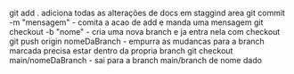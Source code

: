 git add . adiciona todas as alterações de docs em staggind area
git commit -m "mensagem" - comita a acao de add e manda uma mensagem
git checkout -b "nome" - cria uma nova branch e ja entra nela com checkout
git push origin nomeDaBranch - empurra as mudancas para a branch marcada
    precisa estar dentro da propria branch
git checkout main/nomeDaBranch - sai para a branch main/branch de nome dado